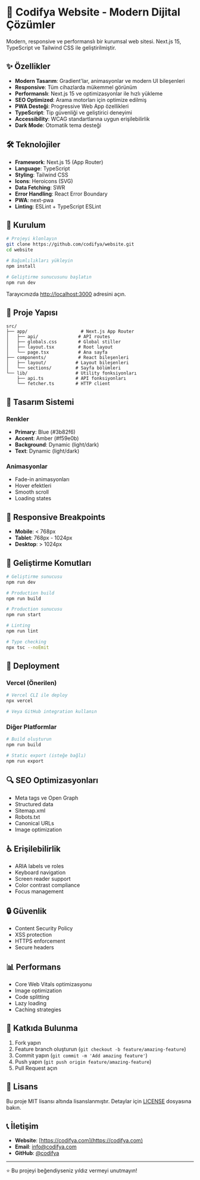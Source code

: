 # 🚀 Codifya Website - Modern Dijital Çözümler

Modern, responsive ve performanslı bir kurumsal web sitesi. Next.js 15, TypeScript ve Tailwind CSS ile geliştirilmiştir.

## ✨ Özellikler

- **Modern Tasarım**: Gradient'lar, animasyonlar ve modern UI bileşenleri
- **Responsive**: Tüm cihazlarda mükemmel görünüm
- **Performanslı**: Next.js 15 ve optimizasyonlar ile hızlı yükleme
- **SEO Optimized**: Arama motorları için optimize edilmiş
- **PWA Desteği**: Progressive Web App özellikleri
- **TypeScript**: Tip güvenliği ve geliştirici deneyimi
- **Accessibility**: WCAG standartlarına uygun erişilebilirlik
- **Dark Mode**: Otomatik tema desteği

## 🛠️ Teknolojiler

- **Framework**: Next.js 15 (App Router)
- **Language**: TypeScript
- **Styling**: Tailwind CSS
- **Icons**: Heroicons (SVG)
- **Data Fetching**: SWR
- **Error Handling**: React Error Boundary
- **PWA**: next-pwa
- **Linting**: ESLint + TypeScript ESLint

## 🚀 Kurulum

```bash
# Projeyi klonlayın
git clone https://github.com/codifya/website.git
cd website

# Bağımlılıkları yükleyin
npm install

# Geliştirme sunucusunu başlatın
npm run dev
```

Tarayıcınızda [http://localhost:3000](http://localhost:3000) adresini açın.

## 📁 Proje Yapısı

```
src/
├── app/                    # Next.js App Router
│   ├── api/               # API routes
│   ├── globals.css        # Global stiller
│   ├── layout.tsx         # Root layout
│   └── page.tsx           # Ana sayfa
├── components/            # React bileşenleri
│   ├── layout/           # Layout bileşenleri
│   └── sections/         # Sayfa bölümleri
└── lib/                  # Utility fonksiyonları
    ├── api.ts            # API fonksiyonları
    └── fetcher.ts        # HTTP client
```

## 🎨 Tasarım Sistemi

### Renkler
- **Primary**: Blue (#3b82f6)
- **Accent**: Amber (#f59e0b)
- **Background**: Dynamic (light/dark)
- **Text**: Dynamic (light/dark)

### Animasyonlar
- Fade-in animasyonları
- Hover efektleri
- Smooth scroll
- Loading states

## 📱 Responsive Breakpoints

- **Mobile**: < 768px
- **Tablet**: 768px - 1024px
- **Desktop**: > 1024px

## 🔧 Geliştirme Komutları

```bash
# Geliştirme sunucusu
npm run dev

# Production build
npm run build

# Production sunucusu
npm run start

# Linting
npm run lint

# Type checking
npx tsc --noEmit
```

## 🚀 Deployment

### Vercel (Önerilen)
```bash
# Vercel CLI ile deploy
npx vercel

# Veya GitHub integration kullanın
```

### Diğer Platformlar
```bash
# Build oluşturun
npm run build

# Static export (isteğe bağlı)
npm run export
```

## 🔍 SEO Optimizasyonları

- Meta tags ve Open Graph
- Structured data
- Sitemap.xml
- Robots.txt
- Canonical URLs
- Image optimization

## ♿ Erişilebilirlik

- ARIA labels ve roles
- Keyboard navigation
- Screen reader support
- Color contrast compliance
- Focus management

## 🔒 Güvenlik

- Content Security Policy
- XSS protection
- HTTPS enforcement
- Secure headers

## 📊 Performans

- Core Web Vitals optimizasyonu
- Image optimization
- Code splitting
- Lazy loading
- Caching strategies

## 🤝 Katkıda Bulunma

1. Fork yapın
2. Feature branch oluşturun (`git checkout -b feature/amazing-feature`)
3. Commit yapın (`git commit -m 'Add amazing feature'`)
4. Push yapın (`git push origin feature/amazing-feature`)
5. Pull Request açın

## 📄 Lisans

Bu proje MIT lisansı altında lisanslanmıştır. Detaylar için [LICENSE](LICENSE) dosyasına bakın.

## 📞 İletişim

- **Website**: [https://codifya.com](https://codifya.com)
- **Email**: info@codifya.com
- **GitHub**: [@codifya](https://github.com/codifya)

---

⭐ Bu projeyi beğendiyseniz yıldız vermeyi unutmayın!